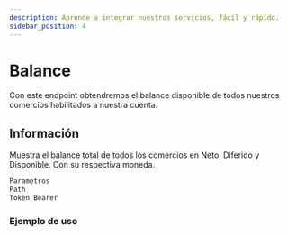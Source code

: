 ```yaml
---
description: Aprende a integrar nuestros servicios, fácil y rápido.
sidebar_position: 4
---
```


# Balance

Con este endpoint obtendremos el balance disponible de todos nuestros comercios habilitados a nuestra cuenta.


## Información

Muestra el balance total de todos los comercios en Neto, Diferido y Disponible. Con su respectiva moneda.


```jsx title="GET - https://sandbox.insospa.com/api/balance"
Parametros
Path
Token Bearer
```

### Ejemplo de uso

